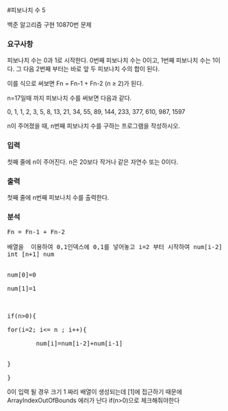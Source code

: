 #피보나치 수 5
<p>
백준 알고리즘 구현 10870번 문제
</p>

### 요구사항
피보나치 수는 0과 1로 시작한다. 0번째 피보나치 수는 0이고, 1번째 피보나치 수는 1이다. 그 다음 2번째 부터는 바로 앞 두 피보나치 수의 합이 된다.

이를 식으로 써보면 Fn = Fn-1 + Fn-2 (n ≥ 2)가 된다.

n=17일때 까지 피보나치 수를 써보면 다음과 같다.

0, 1, 1, 2, 3, 5, 8, 13, 21, 34, 55, 89, 144, 233, 377, 610, 987, 1597

n이 주어졌을 때, n번째 피보나치 수를 구하는 프로그램을 작성하시오.


### 입력
첫째 줄에 n이 주어진다. n은 20보다 작거나 같은 자연수 또는 0이다.
### 출력
첫째 줄에 n번째 피보나치 수를 출력한다.
### 분석
<pre>
Fn = Fn-1 + Fn-2 <br>
배열을  이용하여 0,1인덱스에 0,1를 넣어놓고 i=2 부터 시작하여 num[i-2] +num[i-2]
int [n+1] num <br>

num[0]=0  <br>
num[1]=1  <br>


if(n>0){

for(i=2; i<= n ; i++){ <br>
		num[i]=num[i-2]+num[i-1] <br>
	
} <br>
}
</pre>
0이 입력 될 경우 크기 1 짜리 배열이 생성되는데 [1]에 접근하기 때문에 ArrayIndexOutOfBounds 에러가 난다
if(n>0)으로 체크해줘야한다
